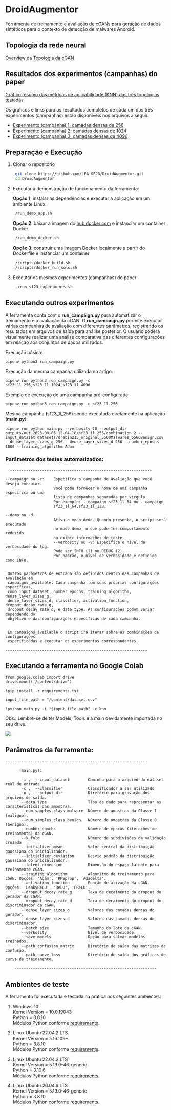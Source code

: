 # DroidAugmentor

Ferramenta de treinamento e avaliação de cGANs para geração de dados sintéticos para o contexto de detecção de malwares Android.

## Topologia da rede neural

[Overview da Topologia da cGAN](https://github.com/LEA-SF23/DroidAugmentor/blob/main/TOPOLOGIA.md)

## Resultados dos experimentos (campanhas) do paper

[Gráfico resumo das métricas de aplicabilidade (KNN) das três topologias testadas](https://github.com/LEA-SF23/DroidAugmentor/blob/main/CAMPAINS.md)

Os gráficos e links para os resultados completos de cada um dos três experimentos (campanhas) estão disponíveis nos arquivos a seguir.
- [Experimento (campanha) 1: camadas densas de 256](https://github.com/LEA-SF23/DroidAugmentor/blob/main/CAMPAIN_256.md)
- [Experimento (campanha) 2: camadas densas de 1024](https://github.com/LEA-SF23/DroidAugmentor/blob/main/CAMPAIN_1024.md)
- [Experimento (campanha) 3: camadas densas de 4096](https://github.com/LEA-SF23/DroidAugmentor/blob/main/CAMPAIN_4096.md)


## Preparação e Execução

1. Clonar o repositório 
   ```bash
    git clone https://github.com/LEA-SF23/DroidAugmentor.git
    cd DroidAugmentor
   ```

2. Executar a demonstração de funcionamento da ferramenta: 

   **Opção 1**: instalar as dependências e executar a aplicação em um ambiente Linux.
   ```bash
   ./run_demo_app.sh
   ```

   **Opção 2**: baixar a imagem do [hub.docker.com](hub.docker.com) e instanciar um container Docker.
   ```bash
   ./run_demo_docker.sh
   ```
     
   **Opção 3**: construir uma imagem Docker localmente a partir do Dockerfile e instanciar um container.
   
   ```bash
   ./scripts/docker_build.sh
   ./scripts/docker_run_solo.sh
    ```
    
3. Executar os mesmos experimentos (campanhas) do paper

   ```bash
    ./run_sf23_experiments.sh
    ```

## Executando outros experimentos

A ferramenta conta com o **run_campaign.py** para automatizar o treinamento e a avaliação da cGAN. O **run_campaign.py** permite executar várias campanhas de avaliação com diferentes parâmetros, registrando os resultados em arquivos de saída para análise posterior. O usuário poderá visualmente realizar uma análise comparativa das diferentes configurações em relação aos conjuntos de dados utilizados.

Execução básica:
```
pipenv python3 run_campaign.py
```


Execução da mesma campanha utilizada no artigo:

```
pipenv run python3 run_campaign.py -c sf23_1l_256,sf23_1l_1024,sf23_1l_4096
```

Exemplo de execução de uma campanha pré-configurada:

```
pipenv run python3 run_campaign.py -c sf23_1l_256

```

Mesma campanha (sf23_1l_256) sendo executada diretamente na aplicação (**main.py**):
```
pipenv run python main.py --verbosity 20 --output_dir outputs/out_2023-08-05_12-04-18/sf23_1l_256/combination_2 --input_dataset datasets/drebin215_original_5560Malwares_6566Benign.csv --dense_layer_sizes_g 256 --dense_layer_sizes_d 256 --number_epochs 1000 --training_algorithm Adam
```

###  Parâmetros dos testes automatizados:

      --------------------------------------------------------------

    --campaign ou -c:    Especifica a campanha de avaliação que você deseja executar. 
                         Você pode fornecer o nome de uma campanha específica ou uma  
                         lista de campanhas separadas por vírgula. 
                         Por exemplo: --campaign sf23_1l_64 ou --campaign 
                         sf23_1l_64,sf23_1l_128.

    --demo ou -d:
                         Ativa o modo demo. Quando presente, o script será executado 
                         no modo demo, o que pode ter comportamento reduzido 
                         ou exibir informações de teste.
                         --verbosity ou -v: Especifica o nível de verbosidade do log.
                         Pode ser INFO (1) ou DEBUG (2). 
                         Por padrão, o nível de verbosidade é definido como INFO.


     Outros parâmetros de entrada são definidos dentro das campanhas de avaliação em 
     campaigns_available. Cada campanha tem suas próprias configurações específicas, 
     como input_dataset, number_epochs, training_algorithm, dense_layer_sizes_g, 
     dense_layer_sizes_d, classifier, activation_function, dropout_decay_rate_g, 
     dropout_decay_rate_d, e data_type. As configurações podem variar dependendo do 
     objetivo e das configurações específicas de cada campanha.  


     Em campaigns_available o script irá iterar sobre as combinações de configurações 
     especificadas e executar os experimentos correspondentes.

    --------------------------------------------------------------


## Executando a ferramenta no Google Colab

```
from google.colab import drive
drive.mount('/content/drive')
```

```
!pip install -r requirements.txt
```
```
input_file_path = "/content/dataset.csv"
```

```
!python main.py -i "$input_file_path" -c knn 
```

Obs.: Lembre-se de ter Models, Tools e a main devidamente importada no seu drive.
 <td><img src="https://github.com/LEA-SF23/DroidAugmentor/blob/main/layout/arquivos.JPG" style="max-width:100%;"></td>


## Parâmetros da ferramenta:
    --------------------------------------------------------------
   
          (main.py):

           -i ,  --input_dataset        Caminho para o arquivo do dataset real de entrada         
           -c ,  --classifier           Classificador a ser utilizado     
           -o ,  --output_dir           Diretório para gravação dos arquivos de saída.
           --data_type                  Tipo de dado para representar as características das amostras.
           --num_samples_class_malware  Número de amostras da Classe 1 (maligno).
           --num_samples_class_benign   Número de amostras da Classe 0 (benigno).
           --number_epochs              Número de épocas (iterações de treinamento) da cGAN.
           --k_fold                     Número de subdivisões da validação cruzada 
           --initializer_mean           Valor central da distribuição gaussiana do inicializador.
           --initializer_deviation      Desvio padrão da distribuição gaussiana do inicializador.
           --latent_dimension           Dimensão do espaço latente para treinamento cGAN.
           --training_algorithm         Algoritmo de treinamento para cGAN. Opções: 'Adam', 'RMSprop', 'Adadelta'.
           --activation_function        Função de ativação da cGAN. Opções: 'LeakyReLU', 'ReLU', 'PReLU'.
           --dropout_decay_rate_g       Taxa de decaimento do dropout do gerador da cGAN.
           --dropout_decay_rate_d       Taxa de decaimento do dropout do discriminador da cGAN.
           --dense_layer_sizes_g        Valores das camadas densas do gerador.
           --dense_layer_sizes_d        Valores das camadas densas do discriminador.
           --batch_size                 Tamanho do lote da cGAN.
           --verbosity                  Nível de verbosidade.
           --save_models                Opção para salvar modelos treinados.
           --path_confusion_matrix      Diretório de saída das matrizes de confusão.
           --path_curve_loss            Diretório de saída dos gráficos de curva de treinamento.

        --------------------------------------------------------------
        

## Ambientes de teste

A ferramenta foi executada e testada na prática nos seguintes ambientes:

1. Windows 10<br/>
   Kernel Version = 10.0.19043<br/>
   Python = 3.8.10 <br/>
   Módulos Python conforme [requirements](requirements.txt).
   
2. Linux Ubuntu 22.04.2 LTS<br/>
   Kernel Version = 5.15.109+<br/>
   Python = 3.8.10 <br/>
   Módulos Python conforme [requirements](requirements.txt).

3. Linux Ubuntu 22.04.2 LTS<br/>
   Kernel Version =  5.19.0-46-generic<br/>
   Python = 3.10.6<br/>
   Módulos Python conforme [requirements](requirements.txt).

4. Linux Ubuntu 20.04.6 LTS<br/>
   Kernel Version =  5.19.0-46-generic<br/>
   Python = 3.8.10<br/>
   Módulos Python conforme [requirements](requirements.txt).

